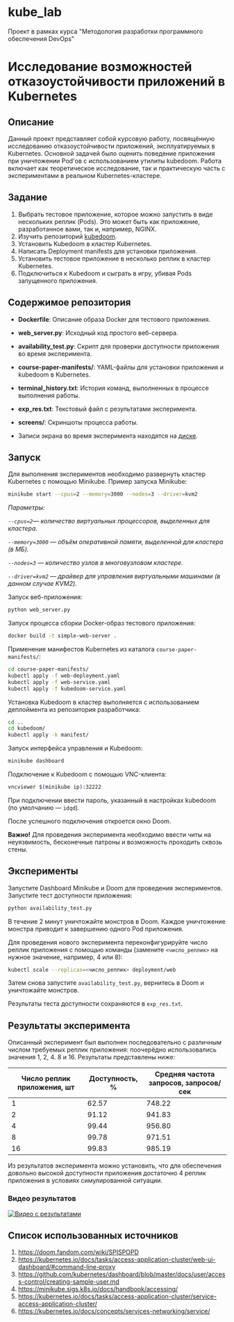 # kube_lab
Проект в рамках курса "Методология разработки программного обеспечения DevOps"
# Исследование возможностей отказоустойчивости приложений в Kubernetes

## Описание

Данный проект представляет собой курсовую работу, посвящённую исследованию отказоустойчивости приложений, эксплуатируемых в Kubernetes. Основной задачей было оценить поведение приложения при уничтожении Pod'ов с использованием утилиты kubedoom. Работа включает как теоретическое исследование, так и практическую часть с экспериментами в реальном Kubernetes-кластере.

## Задание
1. Выбрать тестовое приложение, которое можно запустить в виде нескольких реплик (Pods). Это может быть как приложение, разработанное вами, так и, например, NGINX.
2. Изучить репозиторий [kubedoom](https://github.com/storax/kubedoom).
3. Установить Kubedoom в кластер Kubernetes.
4. Написать Deployment manifests для установки приложения.
5. Установить тестовое приложение в несколько реплик в кластер Kubernetes.
6. Подключиться к Kubedoom и сыграть в игру, убивая Pods запущенного приложения.

## Содержимое репозитория

- **Dockerfile**: Описание образа Docker для тестового приложения.
- **web_server.py**: Исходный код простого веб-сервера.
- **availability_test.py**: Скрипт для проверки доступности приложения во время эксперимента.
- **course-paper-manifests/**: YAML-файлы для установки приложения и kubedoom в Kubernetes.
- **terminal_history.txt**: История команд, выполненных в процессе выполнения работы.
- **exp_res.txt**: Текстовый файл с результатами эксперимента.
- **screens/**: Скриншоты процесса работы.

- Записи экрана во время эксперимента находятся на [диске](https://drive.google.com/drive/folders/1VqcuCw3IaPVtw4j6ePRywP895PkENoX1?usp=sharing).

## Запуск
Для выполнения экспериментов необходимо развернуть кластер Kubernetes с помощью Minikube. Пример запуска Minikube:

```bash
minikube start --cpus=2 --memory=3000 --nodes=3 --driver=kvm2
```
*Параметры:*

*`--cpus=2`— количество виртуальных процессоров, выделенных для кластера.*

*`--memory=3000` — объём оперативной памяти, выделенной для кластера (в МБ).*

*`--nodes=3` — количество узлов в многовузловом кластере.*

*`--driver=kvm2` — драйвер для управления виртуальными машинами (в данном случае KVM2).*

Запуск веб-приложения:
```bash
python web_server.py 
```

Запуск процесса сборки Docker-образ тестового приложения:
```bash
docker build -t simple-web-server .
```

Применение манифестов Kubernetes из каталога `course-paper-manifests/`:
```bash
cd course-paper-manifests/
kubectl apply -f web-deployment.yaml 
kubectl apply -f web-service.yaml 
kubectl apply -f kubedoom-service.yaml 
```

Установка Kubedoom в кластер выполняется с использованием деплоймента из репозитория разработчика:
```bash
cd ..
cd kubedoom/
kubectl apply -k manifest/ 
```

Запуск интерфейса управления и Kubedoom:
```bash
minikube dashboard
```

Подключение к Kubedoom с помощью VNC-клиента:
```bash
vncviewer $(minikube ip):32222
```
При подключении ввести пароль, указанный в настройках kubedoom (по умолчанию — `idqd`).

После успешного подключения откроется окно Doom. 

**Важно!** Для проведения эксперимента необходимо ввести читы на неуязвимость, бесконечные патроны и возможность проходить сквозь стены.


## Эксперименты

Запустите Dashboard Minikube и Doom для проведения экспериментов.
Запустите тест доступности приложения:
```bash
python availability_test.py
```

В течение 2 минут уничтожайте монстров в Doom. Каждое уничтожение монстра приводит к завершению одного Pod приложения.

Для проведения нового эксперимента переконфигурируйте число реплик приложения с помощью команды (замените `<число_реплик>` на нужное значение, например, 4 или 8):
```bash
kubectl scale --replicas=<число_реплик> deployment/web
```
Затем снова запустите `availability_test.py`, вернитесь в Doom и уничтожайте монстров.

Результаты теста доступности сохраняются в `exp_res.txt`.


## Результаты эксперимента

Описанный эксперимент был выполнен последовательно с различным числом требуемых реплик приложения: поочерёдно использовались значения 1, 2, 4. 8 и 16. Результаты представлены ниже:

| Число реплик приложения, шт | Доступность, % | Средняя частота запросов, запросов/сек |
|-----------------------------|----------------|----------------------------------------|
| 1                           | 62.57          | 748.22                                 |
| 2                           | 91.12          | 941.83                                 |
| 4                           | 99.44          | 956.80                                 |
| 8                           | 99.78          | 971.51                                 |
| 16                          | 99.83          | 985.19                                 |

Из результатов эксперимента можно установить, что для обеспечения довольно высокой доступности приложения достаточно 4 реплик приложения в условиях симулированной ситуации.

### Видео результатов

[![Видео с результатами](./screens/video-thumbnail.png)](https://drive.google.com/drive/u/0/folders/1VqcuCw3IaPVtw4j6ePRywP895PkENoX1)

## Список использованных источников
1. https://doom.fandom.com/wiki/SPISPOPD
2. https://kubernetes.io/docs/tasks/access-application-cluster/web-ui-dashboard/#command-line-proxy
3. https://github.com/kubernetes/dashboard/blob/master/docs/user/access-control/creating-sample-user.md
4. https://minikube.sigs.k8s.io/docs/handbook/accessing/
5. https://kubernetes.io/docs/tasks/access-application-cluster/service-access-application-cluster/
6. https://kubernetes.io/docs/concepts/services-networking/service/